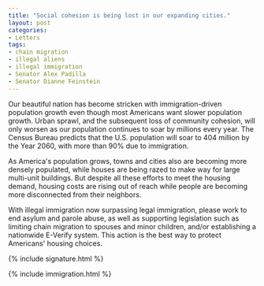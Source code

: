 ```yaml
---
title: "Social cohesion is being lost in our expanding cities."
layout: post
categories:
- Letters
tags:
- chain migration
- illegal aliens
- illegal immigration
- Senator Alex Padilla
- Senator Dianne Feinstein
---
```


Our beautiful nation has become stricken with immigration-driven population growth even though most Americans want slower population growth. Urban sprawl, and the subsequent loss of community cohesion, will only worsen as our population continues to soar by millions every year. The Census Bureau predicts that the U.S. population will soar to 404 million by the Year 2060, with more than 90% due to immigration.

As America's population grows, towns and cities also are becoming more densely populated, while houses are being razed to make way for large multi-unit buildings. But despite all these efforts to meet the housing demand, housing costs are rising out of reach while people are becoming more disconnected from their neighbors.

With illegal immigration now surpassing legal immigration, please work to end asylum and parole abuse, as well as supporting legislation such as limiting chain migration to spouses and minor children, and/or establishing a nationwide E-Verify system. This action is the best way to protect Americans' housing choices.

{% include signature.html %}

{% include immigration.html %}

